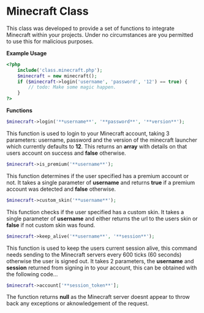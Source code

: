 # Minecraft Class

This class was developed to provide a set of functions to integrate Minecraft within your projects. Under no circumstances
are you permitted to use this for malicious purposes.

**Example Usage**

```php
<?php
    include('class.minecraft.php');
    $minecraft = new minecraft();
    if ($minecraft->login('username', 'password', '12') == true) {
        // todo: Make some magic happen.
    }
?>
```

**Functions**

```php
$minecraft->login('**username**', '**password**', '**version**');
```

This function is used to login to your Minecraft account, taking 3 parameters: username, password and the version of the minecraft
launcher which currently defaults to **12**. This returns an **array** with details on that users account on success and **false**
otherwise.

```php
$minecraft->is_premium('**username**');
```

This function determines if the user specified has a premium account or not. It takes a single parameter of **username** and
returns **true** if a premium account was detected and **false** otherwise.

```php
$minecraft->custom_skin('**username**');
```

This function checks if the user specified has a custom skin. It takes a single parameter of **username** and either returns
the url to the users skin or **false** if not custom skin was found.

```php
$minecraft->keep_alive('**username**', '**session**');
```

This function is used to keep the users current session alive, this command needs sending to the Minecraft servers every 600
ticks (60 seconds) otherwise the user is signed out. It takes 2 parameters, the **username** and **session** returned from signing
in to your account, this can be obtained with the following code...

```php
$minecraft->account['**session_token**'];
```

The function returns **null** as the Minecraft server doesnt appear to throw back any exceptions or aknowledgement of the request.